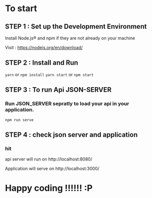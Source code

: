 # To start

##  STEP 1 : Set up the Development Environment

Install Node.js® and npm if they are not already on your machine

Visit : https://nodejs.org/en/download/


##  STEP 2 : Install and Run
`yarn` or `npm install`
`yarn start` or `npm start`

##  STEP 3 : To run Api JSON-SERVER
### Run JSON_SERVER sepratly to load your api in your application.
   `npm run serve`
   

##  STEP 4 : check json server and application
 ### hit 
 api server will run on http://localhost:8080/
                        
 Application will serve on http://localhost:3000/
 

# Happy coding  !!!!!! :P
